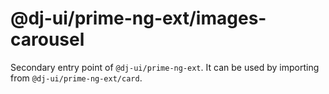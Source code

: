 # @dj-ui/prime-ng-ext/images-carousel

Secondary entry point of `@dj-ui/prime-ng-ext`. It can be used by importing from `@dj-ui/prime-ng-ext/card`.
